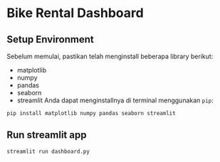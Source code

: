# Bike Rental Dashboard
## Setup Environment
Sebelum memulai, pastikan telah menginstall beberapa library berikut:
- matplotlib
- numpy
- pandas
- seaborn
- streamlit
Anda dapat menginstallnya di terminal menggunakan `pip`:
```
pip install matplotlib numpy pandas seaborn streamlit
```
## Run streamlit app
```
streamlit run dashboard.py
```
